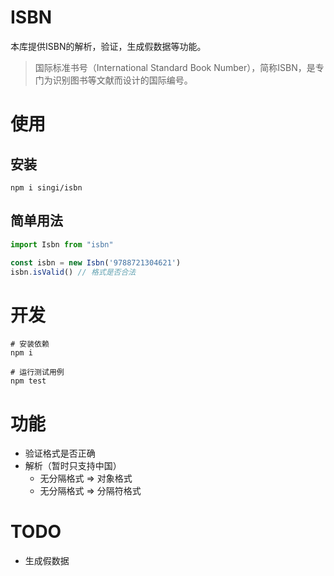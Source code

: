 # ISBN

本库提供ISBN的解析，验证，生成假数据等功能。

> 国际标准书号（International Standard Book Number），简称ISBN，是专门为识别图书等文献而设计的国际编号。


# 使用

## 安装

```
npm i singi/isbn
```

## 简单用法
```js
import Isbn from "isbn"

const isbn = new Isbn('9788721304621')
isbn.isValid() // 格式是否合法
```

# 开发

```
# 安装依赖
npm i

# 运行测试用例
npm test
```

# 功能

- 验证格式是否正确
- 解析（暂时只支持中国）
  - 无分隔格式 => 对象格式
  - 无分隔格式 => 分隔符格式

# TODO

- 生成假数据
